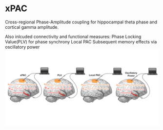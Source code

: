 # xPAC
Cross-regional Phase-Amplitude coupling for hippocampal theta phase and cortical gamma amplitude. 

Also inlcuded connectivity and functional measures:
Phase Locking Value(PLV) for phase synchrony 
Local PAC
Subsequent memory effects via oscillatory power
![connectivity!](https://github.com/David-X-Wang/xPAC/blob/main/connectivity_illusatration.jpg?raw=true)
